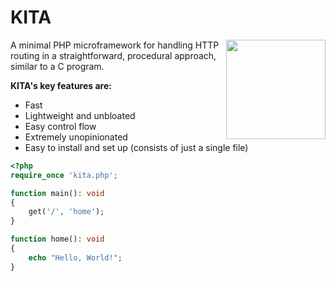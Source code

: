 # KITA
<img align="right" width="159px" src="https://github.com/user-attachments/assets/3cc357f1-0856-4d32-a5a9-d8652e0e335b">

A minimal PHP microframework for handling HTTP routing in a straightforward, procedural approach, similar to a C program.

**KITA's key features are:**
- Fast
- Lightweight and unbloated
- Easy control flow
- Extremely unopinionated
- Easy to install and set up (consists of just a single file)

```php
<?php
require_once 'kita.php';

function main(): void
{
    get('/', 'home');
}

function home(): void
{
    echo "Hello, World!";
}
```
